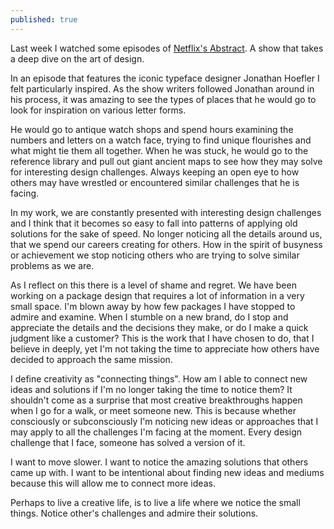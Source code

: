 ```yaml
---
published: true
---
```

Last week I watched some episodes of [Netflix's Abstract](https://www.netflix.com/title/80057883). A show that takes a deep dive on the art of design. 

In an episode that features the iconic typeface designer Jonathan Hoefler I felt particularly inspired. As the show writers followed Jonathan around in his process, it was amazing to see the types of places that he would go to look for inspiration on various letter forms. 

He would go to antique watch shops and spend hours examining the numbers and letters on a watch face, trying to find unique flourishes and what might tie them all together. When he was stuck, he would go to the reference library and pull out giant ancient maps to see how they may solve for interesting design challenges. Always keeping an open eye to how others may have wrestled or encountered similar challenges that he is facing.

In my work, we are constantly presented with interesting design challenges and I think that it becomes so easy to fall into patterns of applying old solutions for the sake of speed. No longer noticing all the details around us, that we spend our careers creating for others. How in the spirit of busyness or achievement we stop noticing others who are trying to solve similar problems as we are. 

As I reflect on this there is a level of shame and regret. We have been working on a package design that requires a lot of information in a very small space. I'm blown away by how few packages I have stopped to admire and examine. When I stumble on a new brand, do I stop and appreciate the details and the decisions they make, or do I make a quick judgment like a customer? This is the work that I have chosen to do, that I believe in deeply, yet I'm not taking the time to appreciate how others have decided to approach the same mission. 

I define creativity as "connecting things". How am I able to connect new ideas and solutions if I'm no longer taking the time to notice them? It shouldn't come as a surprise that most creative breakthroughs happen when I go for a walk, or meet someone new. This is because whether consciously or subconsciously I'm noticing new ideas or approaches that I may apply to all the challenges I'm facing at the moment. Every design challenge that I face, someone has solved a version of it. 

I want to move slower. I want to notice the amazing solutions that others came up with. I want to be intentional about finding new ideas and mediums because this will allow me to connect more ideas.

Perhaps to live a creative life, is to live a life where we notice the small things. Notice other's challenges and admire their solutions.
